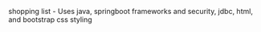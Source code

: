 shopping list - Uses java, springboot frameworks and security, jdbc, html, and bootstrap css styling

